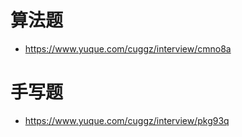 # 算法题
- https://www.yuque.com/cuggz/interview/cmno8a

# 手写题
- https://www.yuque.com/cuggz/interview/pkg93q